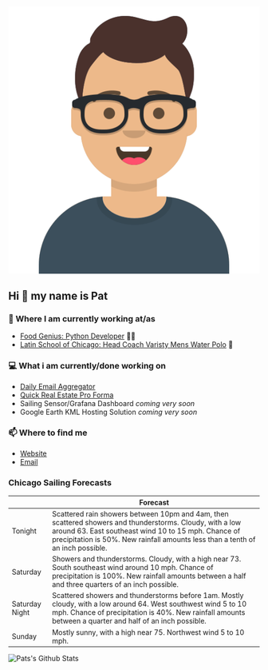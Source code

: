 [![Social banner for p-j-falconer](https://raw.githubusercontent.com/P-J-FALCONER/P-J-FALCONER/master/assets/avataaars.svg)](https://patfalconer.com/)
## Hi :wave: my name is Pat

### 💼 Where I am currently working at/as
- [Food Genius: Python Developer](https://getfoodgenius.com/) 🍔🐍
- [Latin School of Chicago: Head Coach Varisty Mens Water Polo](https://www.latinschool.org/) 🤽


### 💻 What i am currently/done working on
 - [Daily Email Aggregator](https://github.com/P-J-FALCONER/dott_daily_mail)
 - [Quick Real Estate Pro Forma](https://github.com/P-J-FALCONER/henry)
 - Sailing Sensor/Grafana Dashboard *coming very soon*
 - Google Earth KML Hosting Solution *coming very soon*

### 📫 Where to find me
 - [Website](https://patfalconer.com/)
 - [Email](mailto:patrick.j.falconer@gmail.com)


### Chicago Sailing Forecasts
|   | Forecast  |
|---|---|
| Tonight | Scattered rain showers between 10pm and 4am, then scattered showers and thunderstorms. Cloudy, with a low around 63. East southeast wind 10 to 15 mph. Chance of precipitation is 50%. New rainfall amounts less than a tenth of an inch possible. |
| Saturday | Showers and thunderstorms. Cloudy, with a high near 73. South southeast wind around 10 mph. Chance of precipitation is 100%. New rainfall amounts between a half and three quarters of an inch possible. |
| Saturday Night | Scattered showers and thunderstorms before 1am. Mostly cloudy, with a low around 64. West southwest wind 5 to 10 mph. Chance of precipitation is 40%. New rainfall amounts between a quarter and half of an inch possible. |
| Sunday | Mostly sunny, with a high near 75. Northwest wind 5 to 10 mph. |

![Pats's Github Stats](https://github-readme-stats.vercel.app/api?username=p-j-falconer&show_icons=true&theme=radical)
